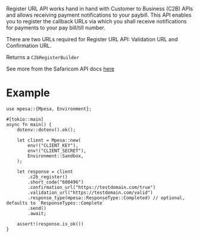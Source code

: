 Register URL API works hand in hand with Customer to Business (C2B) APIs and allows receiving payment notifications to your paybill. This API enables you to register the callback URLs via which you shall receive notifications for payments to your pay bill/till number.

There are two URLs required for Register URL API: Validation URL and Confirmation URL.

Returns a `C2bRegisterBuilder`

See more from the Safaricom API docs [here](https://developer.safaricom.co.ke/APIs/CustomerToBusinessRegisterURL)

# Example
```rust,no_run
use mpesa::{Mpesa, Environment};

#[tokio::main]
async fn main() {
    dotenv::dotenv().ok();

    let client = Mpesa::new(
        env!("CLIENT_KEY"),
        env!("CLIENT_SECRET"),
        Environment::Sandbox,
    );

    let response = client
        .c2b_register()
        .short_code("600496")
        .confirmation_url("https://testdomain.com/true")
        .validation_url("https://testdomain.com/valid")
        .response_type(mpesa::ResponseType::Completed) // optional, defaults to `ResponseTypes::Complete`
        .send()
        .await;

    assert!(response.is_ok())
}
```
